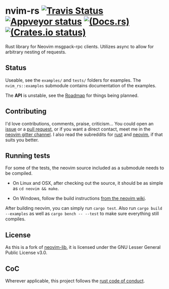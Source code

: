 # nvim-rs [![Travis Status](https://travis-ci.org/KillTheMule/nvim-rs.svg?branch=master)](https://travis-ci.org/KillTheMule/nvim-rs) [![Appveyor status](https://ci.appveyor.com/api/projects/status/9altsynjuqavb8jw/branch/master?svg=true)](https://ci.appveyor.com/project/KillTheMule/nvim-rs/branch/master) [![(Docs.rs)](https://docs.rs/nvim-rs/badge.svg)](https://docs.rs/nvim-rs/) [![(Crates.io status)](https://meritbadge.herokuapp.com/nvim-rs)](https://crates.io/crates/nvim-rs)
Rust library for Neovim msgpack-rpc clients. Utilizes async to allow for arbitrary nesting of requests.

## Status

Useable, see the `examples/` and `tests/` folders for examples. The `nvim_rs::examples` submodule contains documentation of the examples.

The **API** is unstable, see the [Roadmap](https://github.com/KillTheMule/nvim-rs/issues/1) for things being planned.

## Contributing

I'd love contributions, comments, praise, criticism... You could open an [issue](https://github.com/KillTheMule/nvim-rs/issues) or a [pull request](https://github.com/KillTheMule/nvim-rs/pulls), or if you want a direct contact, meet me in the [neovim gitter channel](https://gitter.im/neovim/neovim). I also read the subreddits for [rust](https://www.reddit.com/r/rust/) and [neovim](https://www.reddit.com/r/neovim/), if that suits you better.

## Running tests

For some of the tests, the neovim source included as a submodule needs to be
compiled. 

- On Linux and OSX, after checking out the source, it should be as
simple as `cd neovim && make`.

- On Windows, follow the build instructions [from the neovim
  wiki](https://github.com/neovim/neovim/wiki/Building-Neovim).

After building neovim, you can simply run `cargo test`. Also run `cargo build
--examples` as well as `cargo bench -- --test` to make sure everything still
compiles.

## License

As this is a fork of [neovim-lib](https://github.com/daa84/neovim-lib), it is licensed under the GNU Lesser General Public License v3.0.

## CoC

Wherever applicable, this project follows the [rust code of
conduct](https://www.rust-lang.org/en-US/conduct.html).
